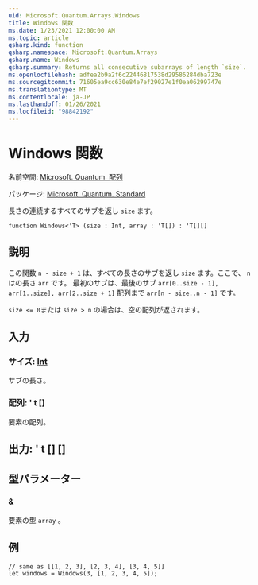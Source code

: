 ```yaml
---
uid: Microsoft.Quantum.Arrays.Windows
title: Windows 関数
ms.date: 1/23/2021 12:00:00 AM
ms.topic: article
qsharp.kind: function
qsharp.namespace: Microsoft.Quantum.Arrays
qsharp.name: Windows
qsharp.summary: Returns all consecutive subarrays of length `size`.
ms.openlocfilehash: adfea2b9a2f6c22446817538d29586284dba723e
ms.sourcegitcommit: 71605ea9cc630e84e7ef29027e1f0ea06299747e
ms.translationtype: MT
ms.contentlocale: ja-JP
ms.lasthandoff: 01/26/2021
ms.locfileid: "98842192"
---
```

# <a name="windows-function"></a>Windows 関数

名前空間: [Microsoft. Quantum. 配列](xref:Microsoft.Quantum.Arrays)

パッケージ: [Microsoft. Quantum. Standard](https://nuget.org/packages/Microsoft.Quantum.Standard)


長さの連続するすべてのサブを返し `size` ます。

```qsharp
function Windows<'T> (size : Int, array : 'T[]) : 'T[][]
```


## <a name="description"></a>説明

この関数 `n - size + 1` は、すべての長さのサブを返し `size` ます。ここで、 `n` はの長さ `arr` です。
最初のサブは、最後のサブ `arr[0..size - 1], arr[1..size], arr[2..size + 1]` 配列まで `arr[n - size..n - 1]` です。

`size <= 0`または `size > n` の場合は、空の配列が返されます。

## <a name="input"></a>入力

### <a name="size--int"></a>サイズ: [Int](xref:microsoft.quantum.lang-ref.int)

サブの長さ。


### <a name="array--t"></a>配列: ' t []

要素の配列。



## <a name="output--t"></a>出力: ' t [] []



## <a name="type-parameters"></a>型パラメーター

### <a name="t"></a>&

要素の型 `array` 。

## <a name="example"></a>例

```qsharp
// same as [[1, 2, 3], [2, 3, 4], [3, 4, 5]]
let windows = Windows(3, [1, 2, 3, 4, 5]);
```